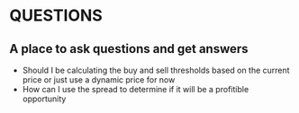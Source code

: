 # QUESTIONS
## A place to ask questions and get answers

- Should I be calculating the buy and sell thresholds based on the current price or just use a dynamic price for now
- How can I use the spread to determine if it will be a profitible opportunity

